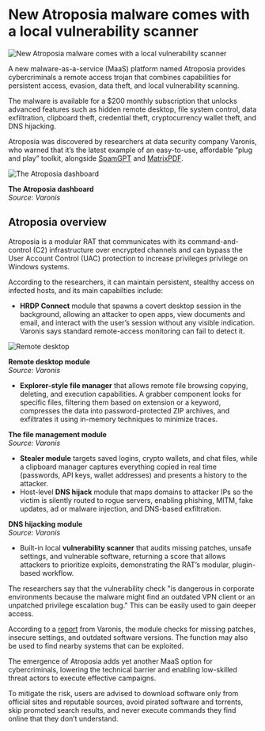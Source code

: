 # New Atroposia malware comes with a local vulnerability scanner

![New Atroposia malware comes with a local vulnerability scanner](https://www.bleepstatic.com/content/hl-images/2024/12/11/hacker.jpg)

A new malware-as-a-service (MaaS) platform named Atroposia provides cybercriminals a remote access trojan that combines capabilities for persistent access, evasion, data theft, and local vulnerability scanning.

The malware is available for a $200 monthly subscription that unlocks advanced features such as hidden remote desktop, file system control, data exfiltration, clipboard theft, credential theft, cryptocurrency wallet theft, and DNS hijacking.

Atroposia was discovered by researchers at data security company Varonis, who warned that it’s the latest example of an easy-to-use, affordable “plug and play” toolkit, alongside [SpamGPT](https://www.varonis.com/blog/spamgpt) and [MatrixPDF](https://www.bleepingcomputer.com/news/security/new-matrixpdf-toolkit-turns-pdfs-into-phishing-and-malware-lures/).

![The Atroposia dashboard](https://www.bleepstatic.com/images/news/u/1220909/2025/October/dashboard.jpg)

**The Atroposia dashboard**  
_Source: Varonis_

## Atroposia overview

Atroposia is a modular RAT that communicates with its command-and-control (C2) infrastructure over encrypted channels and can bypass the User Account Control (UAC) protection to increase privileges privilege on Windows systems.

According to the researchers, it can maintain persistent, stealthy access on infected hosts, and its main capabilties include:

* **HRDP Connect** module that spawns a covert desktop session in the background, allowing an attacker to open apps, view documents and email, and interact with the user’s session without any visible indication. Varonis says standard remote-access monitoring can fail to detect it.

![Remote desktop](https://www.bleepstatic.com/images/news/u/1220909/2025/October/remotedesktop.jpg)

**Remote desktop module**  
_Source: Varonis_

* **Explorer-style file manager** that allows remote file browsing copying, deleting, and execution capabilities. A grabber component looks for specific files, filtering them based on extension or a keyword, compresses the data into password-protected ZIP archives, and exfiltrates it using in-memory techniques to minimize traces.

**The file management module**  
_Source: Varonis_

* **Stealer module** targets saved logins, crypto wallets, and chat files, while a clipboard manager captures everything copied in real time (passwords, API keys, wallet addresses) and presents a history to the attacker.
* Host-level **DNS hijack** module that maps domains to attacker IPs so the victim is silently routed to rogue servers, enabling phishing, MITM, fake updates, ad or malware injection, and DNS-based exfiltration.

**DNS hijacking module**  
_Source: Varonis_

* Built-in local **vulnerability scanner** that audits missing patches, unsafe settings, and vulnerable software, returning a score that allows attackers to prioritize exploits, demonstrating the RAT’s modular, plugin-based workflow.

The researchers say that the vulnerability check "is dangerous in corporate environments because the malware might find an outdated VPN client or an unpatched privilege escalation bug." This can be easily used to gain deeper access.

According to a [report](https://www.varonis.com/blog/atroposia-rat) from Varonis, the module checks for missing patches, insecure settings, and outdated software versions. The function may also be used to find nearby systems that can be exploited.

The emergence of Atroposia adds yet another MaaS option for cybercriminals, lowering the technical barrier and enabling low-skilled threat actors to execute effective campaigns.

To mitigate the risk, users are advised to download software only from official sites and reputable sources, avoid pirated software and torrents, skip promoted search results, and never execute commands they find online that they don’t understand.